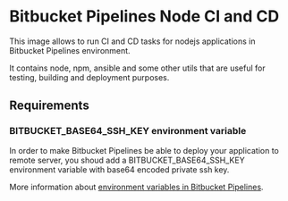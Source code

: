 Bitbucket Pipelines Node CI and CD
==================================

This image allows to run CI and CD tasks for nodejs applications in Bitbucket 
Pipelines environment.

It contains node, npm, ansible and some other utils that are useful for 
testing, building and deployment purposes.

Requirements
------------

### BITBUCKET_BASE64_SSH_KEY environment variable

In order to make Bitbucket Pipelines be able to deploy your application to remote
server, you shoud add a BITBUCKET_BASE64_SSH_KEY environment variable with 
base64 encoded private ssh key.

More information about [environment variables in Bitbucket Pipelines](https://confluence.atlassian.com/bitbucket/environment-variables-in-bitbucket-pipelines-794502608.html).